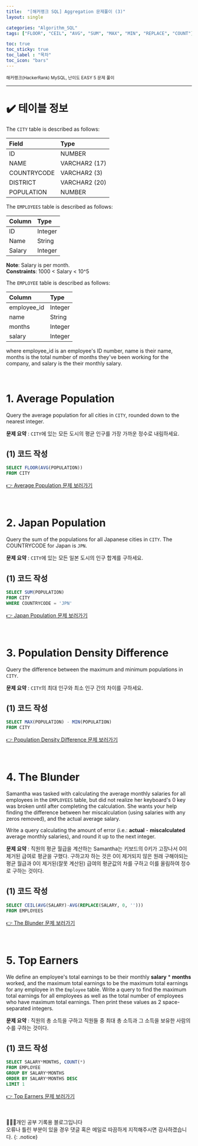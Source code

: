 ```yaml
---
title:  "[해커랭크 SQL] Aggregation 문제풀이 (3)"
layout: single

categories: "Algorithm_SQL"
tags: ["FLOOR", "CEIL", "AVG", "SUM", "MAX", "MIN", "REPLACE", "COUNT"]

toc: true
toc_sticky: true
toc_label : "목차"
toc_icon: "bars"
---
```


<small>해커랭크(HackerRank) MySQL, 난이도 EASY 5 문제 풀이</small>

***

# <span class="half_HL">✔️ 테이블 정보</span>

The ```CITY``` table is described as follows:

|Field|Type|
|:----|:---|
|ID| NUMBER|
|NAME| VARCHAR2 (17)|
|COUNTRYCODE| VARCHAR2 (3)|
|DISTRICT |VARCHAR2 (20)|
|POPULATION| NUMBER|

The ```EMPLOYEES``` table is described as follows:

|Column|Type|
|:-----|:---|
|ID|Integer|
|Name|String|
|Salary|Integer|

**Note**: Salary is per month. <br>
**Constraints**: 1000 < Salary < 10^5

The ```EMPLOYEE``` table is described as follows:

|Column|Type|
|:-----|:---|
| employee_id | Integer |
| name | String |
| months | Integer |
| salary | Integer |

where employee_id is an employee's ID number, name is their name, months is the total number of months they've been working for the company, and salary is the their monthly salary.

<br>

# 1. Average Population
Query the average population for all cities in ```CITY```, rounded down to the nearest integer.

**문제 요약** : ```CITY```에 있는 모든 도시의 평균 인구를 가장 가까운 정수로 내림하세요.

## (1) 코드 작성
```sql
SELECT FLOOR(AVG(POPULATION))
FROM CITY
```

[👉 Average Population 문제 보러가기](https://www.hackerrank.com/challenges/average-population/problem?isFullScreen=true)

<br>

# 2. Japan Population
Query the sum of the populations for all Japanese cities in ```CITY```. The COUNTRYCODE for Japan is ```JPN```.

**문제 요약** : ```CITY```에 있는 모든 일본 도시의 인구 합계를 구하세요.

## (1) 코드 작성
```sql
SELECT SUM(POPULATION)
FROM CITY
WHERE COUNTRYCODE = 'JPN'
```

[👉 Japan Population 문제 보러가기](https://www.hackerrank.com/challenges/japan-population/problem?isFullScreen=true)

<br>

# 3. Population Density Difference
Query the difference between the maximum and minimum populations in ```CITY```.

**문제 요약** : ```CITY```의 최대 인구와 최소 인구 간의 차이를 구하세요.

## (1) 코드 작성
```sql
SELECT MAX(POPULATION) - MIN(POPULATION)
FROM CITY
```

[👉 Population Density Difference 문제 보러가기](https://www.hackerrank.com/challenges/population-density-difference/problem?isFullScreen=true)

<br>

# 4. The Blunder
Samantha was tasked with calculating the average monthly salaries for all employees in the ```EMPLOYEES``` table, but did not realize her keyboard's 0 key was broken until after completing the calculation. She wants your help finding the difference between her miscalculation (using salaries with any zeros removed), and the actual average salary.

Write a query calculating the amount of error (i.e.: **actual** - **miscalculated** average monthly salaries), and round it up to the next integer.

**문제 요약** : 직원의 평균 월급을 계산하는 Samantha는 키보드의 0키가 고장나서 0이 제거된 급여로 평균을 구했다. 구하고자 하는 것은 0이 제거되지 않은 원래 구해야되는 평균 월급과 0이 제거된(잘못 계산된) 급여의 평균값의 차를 구하고 이를 올림하여 정수로 구하는 것이다.

## (1) 코드 작성
```sql
SELECT CEIL(AVG(SALARY)-AVG(REPLACE(SALARY, 0, '')))
FROM EMPLOYEES
```

[👉 The Blunder 문제 보러가기](https://www.hackerrank.com/challenges/the-blunder/problem?isFullScreen=true)

<br>

# 5. Top Earners
We define an employee's total earnings to be their monthly **salary** * **months** worked, and the maximum total earnings to be the maximum total earnings for any employee in the ```Employee``` table. Write a query to find the maximum total earnings for all employees as well as the total number of employees who have maximum total earnings. Then print these values as 2 space-separated integers.

**문제 요약** : 직원의 총 소득을 구하고 직원들 중 최대 총 소득과 그 소득을 보유한 사람의 수를 구하는 것이다.

## (1) 코드 작성
```sql
SELECT SALARY*MONTHS, COUNT(*)
FROM EMPLOYEE
GROUP BY SALARY*MONTHS
ORDER BY SALARY*MONTHS DESC
LIMIT 1
```

[👉 Top Earners 문제 보러가기](https://www.hackerrank.com/challenges/earnings-of-employees/problem?isFullScreen=true)

<br>

👩🏻‍💻개인 공부 기록용 블로그입니다
<br>오류나 틀린 부분이 있을 경우 댓글 혹은 메일로 따끔하게 지적해주시면 감사하겠습니다.
{: .notice}